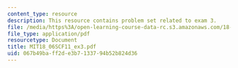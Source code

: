 ```yaml
---
content_type: resource
description: This resource contains problem set related to exam 3.
file: /media/https%3A/open-learning-course-data-rc.s3.amazonaws.com/18-06sc-linear-algebra-fall-2011/067b49baff2de3b7133794b52b824d36_MIT18_06SCF11_ex3.pdf
file_type: application/pdf
resourcetype: Document
title: MIT18_06SCF11_ex3.pdf
uid: 067b49ba-ff2d-e3b7-1337-94b52b824d36
---
```

